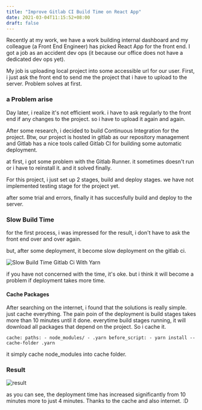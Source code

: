 ```yaml
---
title: "Improve Gitlab CI Build Time on React App"
date: 2021-03-04T11:15:52+08:00
draft: false
---
```


Recently at my work, we have a work building internal dashboard and my colleague (a Front End Engineer) has picked React App for the front end. I got a job as an accident dev ops (it because our office does not have a dedicated dev ops yet).

My job is uploading local project into some accessible url for our user. First, i just ask the front end to send me the project that i have to upload to the server. Problem solves at first.

### a Problem arise
Day later, i realize it's not efficient work. i have to ask regularly to the front end if any changes to the project. so i have to upload it again and again.

After some research, i decided to build Continuous Integration for the project. Btw, our project is hosted in gitlab as our repository management and Gitlab has a nice tools called Gitlab CI for building some automatic deployment.

at first, i got some problem with the Gitlab Runner. it sometimes doesn't run or i have to reinstall it. and it solved finally.

For this project, i just set up 2 stages, build and deploy stages. we have not implemented testing stage for the project yet.

after some trial and errors, finally it has succesfully build and deploy to the server.

### Slow Build Time
for the first process, i was impressed for the result, i don't have to ask the front end over and over again.

but, after some deployment, it become slow deployment on the gitlab ci.

![Slow Build Time Gitlab Ci With Yarn](/img/gitlab2.png)

if you have not concerned with the time, it's oke. but i think it will become a problem if deployment takes more time. 

#### Cache Packages
After searching on the internet, i found that the solutions is really simple. just cache everything. The pain poin of the deployment is build stages takes more than 10 minutes until it done. everytime build stages running, it will download all packages that depend on the project. So i cache it.

`cache:
    paths:
      - node_modules/
      - .yarn
  before_script:
    - yarn install --cache-folder .yarn`

it simply cache node_modules into cache folder.

### Result
![result](/img/gitlab.png)

as you can see, the deployment time has increased significantly from 10 minutes more to just 4 minutes. Thanks to the cache and also internet. :D
